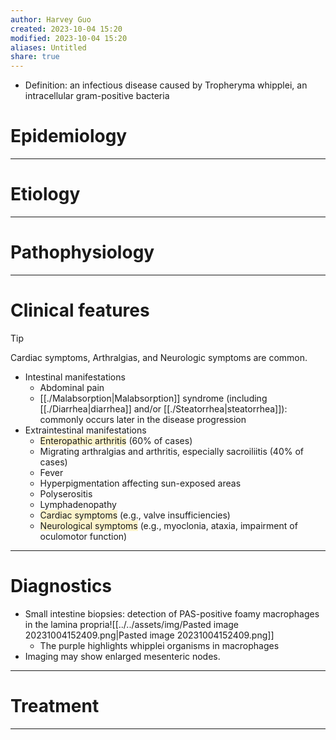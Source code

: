 ```yaml
---
author: Harvey Guo
created: 2023-10-04 15:20
modified: 2023-10-04 15:20
aliases: Untitled
share: true
---
```

- Definition: an infectious disease caused by Tropheryma whipplei, an intracellular gram-positive bacteria
# Epidemiology


---
# Etiology


---
# Pathophysiology


---
# Clinical features
>[!tip] 
>Cardiac symptoms,  Arthralgias, and Neurologic symptoms are common.
- Intestinal manifestations
	- Abdominal pain
	- [[./Malabsorption|Malabsorption]] syndrome (including [[./Diarrhea|diarrhea]] and/or [[./Steatorrhea|steatorrhea]]): commonly occurs later in the disease progression
- Extraintestinal manifestations
	- <span style="background:rgba(240, 200, 0, 0.2)">Enteropathic arthritis</span> (60% of cases) 
	- Migrating arthralgias and arthritis, especially sacroiliitis (40% of cases)
	- Fever
	- Hyperpigmentation affecting sun-exposed areas
	- Polyserositis
	- Lymphadenopathy
	- <span style="background:rgba(240, 200, 0, 0.2)">Cardiac symptoms</span> (e.g., valve insufficiencies)
	- <span style="background:rgba(240, 200, 0, 0.2)">Neurological symptoms</span> (e.g., myoclonia, ataxia, impairment of oculomotor function)

---
# Diagnostics
- Small intestine biopsies: detection of PAS-positive foamy macrophages in the lamina propria![[../../assets/img/Pasted image 20231004152409.png|Pasted image 20231004152409.png]]
	- The purple highlights whipplei organisms in macrophages
- Imaging may show enlarged mesenteric nodes.

---
# Treatment


---
